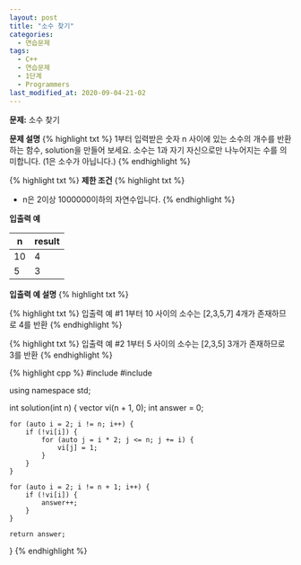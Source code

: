 ```yaml
---
layout: post
title: "소수 찾기"
categories:
  - 연습문제
tags:
  - C++
  - 연습문제
  - 1단계
  - Programmers
last_modified_at: 2020-09-04-21-02
---
```


<strong> 문제:</strong> 소수 찾기

<strong>문제 설명</strong>
{% highlight txt %}
1부터 입력받은 숫자 n 사이에 있는 소수의 개수를 반환하는 함수,
solution을 만들어 보세요.
소수는 1과 자기 자신으로만 나누어지는 수를 의미합니다.
(1은 소수가 아닙니다.)
{% endhighlight %}

{% highlight txt %}
<strong>제한 조건</strong>
{% highlight txt %}
  - n은 2이상 1000000이하의 자연수입니다.
{% endhighlight %}

<strong>입출력 예</strong>

| n | result |
| --- | --- |
| 10 | 4 |
| 5 | 3 |

<strong>입출력 예 설명</strong>
{% highlight txt %}

{% highlight txt %}
입출력 예 #1
1부터 10 사이의 소수는 [2,3,5,7] 4개가 존재하므로 4를 반환
{% endhighlight %}

{% highlight txt %}
입출력 예 #2
1부터 5 사이의 소수는 [2,3,5] 3개가 존재하므로 3를 반환
{% endhighlight %}

{% highlight cpp %}
#include <string>
#include <vector>

using namespace std;

int solution(int n) {
    vector<int> vi(n + 1, 0);
    int answer = 0;
    
    for (auto i = 2; i != n; i++) {
        if (!vi[i]) {
            for (auto j = i * 2; j <= n; j += i) {
                vi[j] = 1;
            }
        }
    }
    
    for (auto i = 2; i != n + 1; i++) {
        if (!vi[i]) {
            answer++;
        }
    }
    
    return answer;
}
{% endhighlight %}
